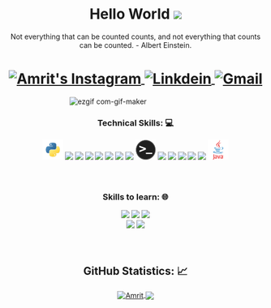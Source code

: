 <!-- Title -->
<h1 align="center">Hello World 
  <img src="https://raw.githubusercontent.com/iampavangandhi/iampavangandhi/master/gifs/Hi.gif" 
       width="30px">
  </h2></h1>


<!-- Quote -->
<p align="center">Not everything that can be counted counts, and not everything that counts can be counted. - Albert Einstein.
  
  <!-- Social Network -->
<h1 align="center">
<a href="https://www.instagram.com/amritkaursethi/">
  <img align="center" 
       alt="Amrit's Instagram" 
       width="22px" 
       src="https://user-images.githubusercontent.com/55005374/103146167-0b04ac00-470b-11eb-84fc-db4b7299e4ef.png" />
  </a>
  
<a href="https://www.linkedin.com/in/amrit-kaur-sethi-23a187b4/">
  <img align="center" 
       alt="Linkdein" 
       width="22px" 
       src="https://user-images.githubusercontent.com/55005374/103146171-312a4c00-470b-11eb-8839-992580bb8206.png" />
  </a>
  
<a href="mailto:amritkaur1901@gmail.com">
  <img align="center" 
       alt="Gmail" 
       width="22px" 
       src="https://user-images.githubusercontent.com/55005374/103146250-0d1b3a80-470c-11eb-8ead-a92232d45d6e.png" />
  </a>
</h1>




<!-- Background -->

<!-- I do add this "&nbsp;" because I can't center the GIFT, let me know if you know how do it -->
&nbsp;&nbsp;&nbsp;&nbsp;&nbsp;&nbsp;&nbsp;&nbsp;&nbsp;&nbsp;&nbsp;&nbsp;&nbsp;&nbsp;&nbsp;&nbsp;&nbsp;&nbsp;&nbsp;&nbsp;&nbsp;&nbsp;&nbsp;&nbsp;&nbsp;&nbsp;&nbsp;&nbsp;&nbsp;&nbsp;
![ezgif com-gif-maker](https://user-images.githubusercontent.com/61918717/126580626-e1d33d7c-5f09-49d4-a073-4b2489be05ab.gif)

<!-- Technical Skills -->
<p><H3 align="center"><strong> Technical Skills: 💻 </strong></p>
  
  
  <code><img height="40" src="https://raw.githubusercontent.com/github/explore/80688e429a7d4ef2fca1e82350fe8e3517d3494d/topics/python/python.png"></code>
  <code><img height="40" src="https://user-images.githubusercontent.com/61918717/126572226-4ef5f795-afb7-4756-854e-1993d4c06953.png"></code>
  <code><img height="40" src="https://user-images.githubusercontent.com/61918717/126572403-74ccce7e-1245-4d60-a956-fca27ff78c91.png"></code>
  <code><img height="40" src="https://user-images.githubusercontent.com/61918717/126572430-e8df8902-3b4d-46f0-bdbe-dd0654ad3d43.png"></code>
  <code><img height="40" src="https://user-images.githubusercontent.com/55005374/103146298-d98ce000-470c-11eb-973d-3ff9e1b90561.png"></code>
  <code><img height="40" src="https://user-images.githubusercontent.com/55005374/103146335-3d170d80-470d-11eb-9fce-ff775c77b96b.png"></code>
  <code><img height="40" src="https://user-images.githubusercontent.com/61918717/126572581-cf27e4e4-396f-41d8-9da3-abfa49b2556e.png"></code>
  <code><img height="40" src="https://user-images.githubusercontent.com/61918717/126572936-b34b8dcc-601e-4286-b1c7-5f2272600944.png"></code>
  <code><img height="40" src="https://raw.githubusercontent.com/github/explore/80688e429a7d4ef2fca1e82350fe8e3517d3494d/topics/terminal/terminal.png"></code>
  <code><img height="40" src="https://user-images.githubusercontent.com/55005374/103146218-b57ccf00-470b-11eb-8fcc-aa46cab9253f.png"></code>
  <code><img height="40" src="https://user-images.githubusercontent.com/55005374/95686705-d9c11900-0bbc-11eb-87f5-a149b86cde5a.png"></code>
  <code><img height="40" src="https://user-images.githubusercontent.com/61918717/126573051-4a4bbfae-d9f5-4377-b385-369d5c2a7fb2.png"></code>
  <code><img height="40" src="https://user-images.githubusercontent.com/55005374/100187906-b7eecd80-2eae-11eb-8074-b65db8dfaecb.png"></code>
  <code><img height="40" src="https://user-images.githubusercontent.com/61918717/126573204-3adb8268-01ca-472a-a05a-cc166224d158.png"></code>
  <code><img height="40" src="https://raw.githubusercontent.com/devicons/devicon/master/icons/java/java-original-wordmark.svg"></code>
  

  </p>
  
&nbsp;  

  <!-- Skills to learn -->
<p><H3 align="center"><strong>Skills to learn: 🌐</strong></p>
  
  <code><img height="40" src="https://user-images.githubusercontent.com/61918717/126578509-0bba9080-e5b7-4400-807d-6d3fb01cfa38.png"></code>
  <code><img height="40" src="https://user-images.githubusercontent.com/61918717/126578564-65f6f35f-37c5-4771-97e8-90b038f75390.png"></code>
  <code><img height="40" src="https://user-images.githubusercontent.com/61918717/126578616-e2b21f7e-c2b1-4cb7-be42-d6e35d1e9e4c.png"></code>  
  <code><img height="40" src="https://user-images.githubusercontent.com/55005374/95688807-0d567000-0bca-11eb-8cec-9a813166d3d8.png"></code>
  <code><img height="40" src="(https://user-images.githubusercontent.com/61918717/126578672-1f691326-2867-4faa-8cd9-9f2ba83b8e8a.png"></code>
  
  </p>
&nbsp;

<!-- GitHub Stats -->
<H2 align="center"><strong>GitHub Statistics: 📈
  </strong>
</H2>
    <p align="center">
      <div align="center">
    </p>
    
<a href="https://github.com/amritkaursethi?tab=repositories">
  <img align="center" 
       src="https://github-readme-stats.vercel.app/api/top-langs/?username=amritkaursethi&layout=compact&show_icons=true&title_color=81a1c0&icon_color=79ff97&text_color=d5dbe6&bg_color=2e3440" 
       alt='Amrit's favorite languages" />
</a>
  
<a href="https://github.com/amritkaursethi">
  <img align="center"
       src="https://github-readme-stats.vercel.app/api?username=amritkaursethi&show_icons=true&hide=contribs,prs&cache_seconds=86400&theme=nord" />
</a>
